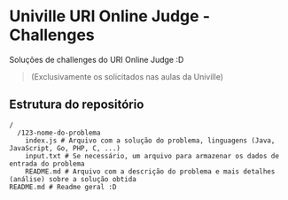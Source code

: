 # Univille URI Online Judge - Challenges

Soluções de challenges do URI Online Judge :D

> (Exclusivamente os solicitados nas aulas da Univille)

## Estrutura do repositório

```
/
  /123-nome-do-problema
    index.js # Arquivo com a solução do problema, linguagens (Java, JavaScript, Go, PHP, C, ...)
    input.txt # Se necessário, um arquivo para armazenar os dados de entrada do problema
    README.md # Arquivo com a descrição do problema e mais detalhes (análise) sobre a solução obtida
README.md # Readme geral :D
```
